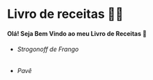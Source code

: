 # Livro de receitas :man_cook:

#### Olá! Seja Bem Vindo ao meu Livro de Receitas :wave:

- ###### Strogonoff de Frango

- ###### Pavê

